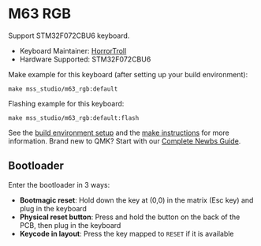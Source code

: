 # M63 RGB

Support STM32F072CBU6 keyboard.

* Keyboard Maintainer: [HorrorTroll](https://github.com/HorrorTroll)
* Hardware Supported: STM32F072CBU6

Make example for this keyboard (after setting up your build environment):

    make mss_studio/m63_rgb:default

Flashing example for this keyboard:

    make mss_studio/m63_rgb:default:flash

See the [build environment setup](https://docs.qmk.fm/#/getting_started_build_tools) and the [make instructions](https://docs.qmk.fm/#/getting_started_make_guide) for more information. Brand new to QMK? Start with our [Complete Newbs Guide](https://docs.qmk.fm/#/newbs).

## Bootloader

Enter the bootloader in 3 ways:

* **Bootmagic reset**: Hold down the key at (0,0) in the matrix (Esc key) and plug in the keyboard
* **Physical reset button**: Press and hold the button on the back of the PCB, then plug in the keyboard
* **Keycode in layout**: Press the key mapped to `RESET` if it is available

